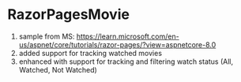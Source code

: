 # RazorPagesMovie
1. sample from MS: https://learn.microsoft.com/en-us/aspnet/core/tutorials/razor-pages/?view=aspnetcore-8.0
2. added support for tracking watched movies
3. enhanced with support for tracking and filtering watch status (All, Watched, Not Watched)
